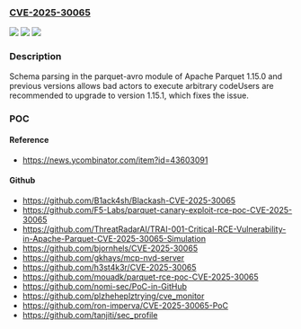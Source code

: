 ### [CVE-2025-30065](https://cve.mitre.org/cgi-bin/cvename.cgi?name=CVE-2025-30065)
![](https://img.shields.io/static/v1?label=Product&message=Apache%20Parquet%20Java&color=blue)
![](https://img.shields.io/static/v1?label=Version&message=0%20&color=brightgreen)
![](https://img.shields.io/static/v1?label=Vulnerability&message=CWE-502%20Deserialization%20of%20Untrusted%20Data&color=brightgreen)

### Description

Schema parsing in the parquet-avro module of Apache Parquet 1.15.0 and previous versions allows bad actors to execute arbitrary codeUsers are recommended to upgrade to version 1.15.1, which fixes the issue.

### POC

#### Reference
- https://news.ycombinator.com/item?id=43603091

#### Github
- https://github.com/B1ack4sh/Blackash-CVE-2025-30065
- https://github.com/F5-Labs/parquet-canary-exploit-rce-poc-CVE-2025-30065
- https://github.com/ThreatRadarAI/TRAI-001-Critical-RCE-Vulnerability-in-Apache-Parquet-CVE-2025-30065-Simulation
- https://github.com/bjornhels/CVE-2025-30065
- https://github.com/gkhays/mcp-nvd-server
- https://github.com/h3st4k3r/CVE-2025-30065
- https://github.com/mouadk/parquet-rce-poc-CVE-2025-30065
- https://github.com/nomi-sec/PoC-in-GitHub
- https://github.com/plzheheplztrying/cve_monitor
- https://github.com/ron-imperva/CVE-2025-30065-PoC
- https://github.com/tanjiti/sec_profile

